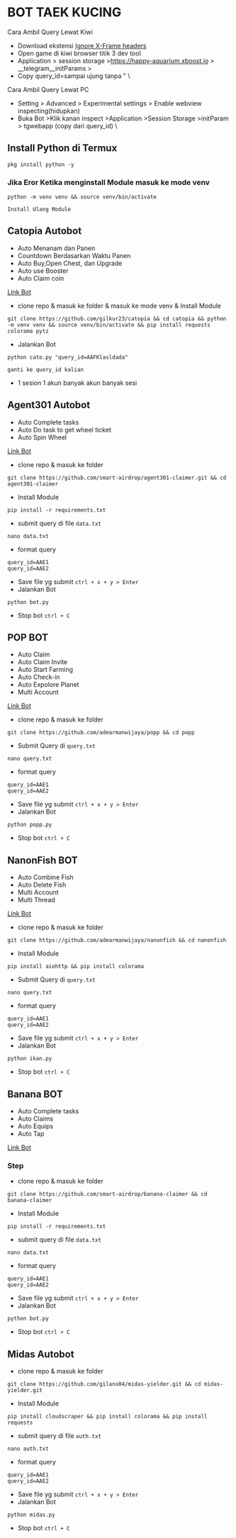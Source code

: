 # **BOT TAEK KUCING**

Cara Ambil Query Lewat Kiwi
- Download ekstensi [Ignore X-Frame headers](https://chromewebstore.google.com/detail/ignore-x-frame-headers/gleekbfjekiniecknbkamfmkohkpodhe)
- Open game di kiwi browser titik 3 dev tool 
- Application > session storage >https://happy-aquarium.xboost.io > __telegram__initParams >
- Copy query_id=sampai ujung tanpa " \

Cara Ambil Query Lewat PC
- Setting > Advanced > Experimental settings > Enable webview inspecting(hidupkan)
- Buka Bot >Klik kanan inspect >Application >Session Storage >initParam > tgwebapp
 (copy dari query_id) \


## Install Python di Termux
```
pkg install python -y
```
### Jika Eror Ketika menginstall Module masuk ke mode venv
```
python -m venv venv && source venv/bin/activate
```
```Install Ulang Module```


## Catopia Autobot
 * Auto Menanam dan Panen
 * Countdown Berdasarkan Waktu Panen
 * Auto Buy,Open Chest, dan Upgrade
 * Auto use Booster
 * Auto Claim coin

[Link Bot](https://t.me/catopia_game_bot/catopia?startapp=CatRefIdD30D2E98)

* clone repo & masuk ke folder & masuk ke mode venv & Install Module
```
git clone https://github.com/gilkur23/catopia && cd catopia && python -m venv venv && source venv/bin/activate && pip install requests colorama pytz 
```
* Jalankan Bot
```
python cato.py "query_id=AAFKlasldada"
```
```ganti ke query_id kalian```
* 1 sesion 1 akun banyak akun banyak sesi


## Agent301 Autobot
 * Auto Complete tasks
 * Auto Do task to get wheel ticket
 * Auto Spin Wheel

[Link Bot](https://t.me/Agent301Bot/app?startapp=onetime1032698442)

* clone repo & masuk ke folder
```
git clone https://github.com/smart-airdrop/agent301-claimer.git && cd agent301-claimer
```
* Install Module
```
pip install -r requirements.txt
```
* submit query di file ```data.txt```
```
nano data.txt
```
* format query
```
query_id=AAE1
query_id=AAE2
```
* Save file yg submit
```ctrl + x + y > Enter```
* Jalankan Bot
```
python bot.py
```
* Stop bot
```ctrl + C```


## POP BOT

 
 * Auto Claim
 * Auto Claim Invite
 * Auto Start Farming
 * Auto Check-in
 * Auto Expolore Planet
 * Multi Account

[Link Bot](https://t.me/PoPPtothemoon_bot/moon?startapp=1032698442)


* clone repo & masuk ke folder
```
git clone https://github.com/adearmanwijaya/popp && cd popp
```
* Submit Query di ```query.txt```
```
nano query.txt
```
* format query
```
query_id=AAE1
query_id=AAE2
```
* Save file yg submit
```ctrl + x + y > Enter```
* Jalankan Bot
```
python popp.py
```
* Stop bot
```ctrl + C```


## NanonFish BOT

 - Auto Combine Fish
 - Auto Delete Fish
 - Multi Account
 - Multi Thread

[Link Bot](https://t.me/NanonFishBot/NanonFish?startapp=aW52aXRlQ29kZT1vY2twMmNpYw) 


* clone repo & masuk ke folder
```
git clone https://github.com/adearmanwijaya/nanonfish && cd nanonfish
```
* Install Module
```
pip install aiohttp && pip install colorama
```
* Submit Query di ```query.txt```
```
nano query.txt
```
* format query
```
query_id=AAE1
query_id=AAE2
```
* Save file yg submit
```ctrl + x + y > Enter```
* Jalankan Bot
```
python ikan.py
```
* Stop bot
```ctrl + C```


## Banana BOT

 - Auto Complete tasks
 - Auto Claims 
 - Auto Equips
 - Auto Tap


[Link Bot](https://t.me/OfficialBananaBot/banana?startapp=referral=AIEROU)


### Step

* clone repo & masuk ke folder
```
git clone https://github.com/smart-airdrop/banana-claimer && cd banana-claimer
```
* Install Module
```
pip install -r requirements.txt
```
* submit query di file ```data.txt```
```
nano data.txt
```
* format query
```
query_id=AAE1
query_id=AAE2
```
* Save file yg submit
```ctrl + x + y > Enter```
* Jalankan Bot
```
python bot.py
```
* Stop bot
```ctrl + C```


## Midas Autobot


* clone repo & masuk ke folder
```
git clone https://github.com/gilanx04/midas-yielder.git && cd midas-yielder.git
```
* Install Module
```
pip install cloudscraper && pip install colorama && pip install requests
```
* submit query di file ```auth.txt```
```
nano auth.txt
```
* format query
```
query_id=AAE1
query_id=AAE2
```
* Save file yg submit
```ctrl + x + y > Enter```
* Jalankan Bot
```
python midas.py
```
* Stop bot
```ctrl + C```
